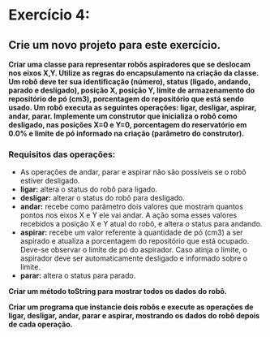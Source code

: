 # Exercício 4:

## Crie um novo projeto para este exercício.

**Criar uma classe para representar robôs aspiradores que se deslocam nos eixos X,Y. Utilize as
regras do encapsulamento na criação da classe.
Um robô deve ter sua identificação (número), status (ligado, andando, parado e desligado),
posição X, posição Y, limite de armazenamento do repositório de pó (cm3), porcentagem do
repositório que está sendo usado.
Um robô executa as seguintes operações: ligar, desligar, aspirar, andar, parar.
Implemente um construtor que inicializa o robô como desligado, nas posições X=0 e Y=0,
porcentagem do reservatório em 0.0% e limite de pó informado na criação (parâmetro do
construtor).**

### Requisitos das operações:

* As operações de andar, parar e aspirar não são possíveis se o robô estiver desligado.
* __ligar:__ altera o status do robô para ligado.
* __desligar:__ alterar o status do robô para desligado.
* __andar:__ recebe como parâmetro dois valores que mostram quantos pontos nos eixos X e
Y ele vai andar. A ação soma esses valores recebidos a posição X e Y atual do robô, e
altera o status para andando.
* __aspirar:__ recebe um valor referente à quantidade de pó (cm3) a ser aspirado e atualiza a
porcentagem do repositório que está ocupado. Deve-se observar o limite de pó do
aspirador. Caso atinja o limite, o aspirador deve ser automaticamente desligado e
informado sobre o limite.
* __parar:__ altera o status para parado.

**Criar um método toString para mostrar todos os dados do robô.**

**Criar um programa que instancie dois robôs e execute as operações de ligar, desligar, andar,
parar e aspirar, mostrando os dados do robô depois de cada operação.**
